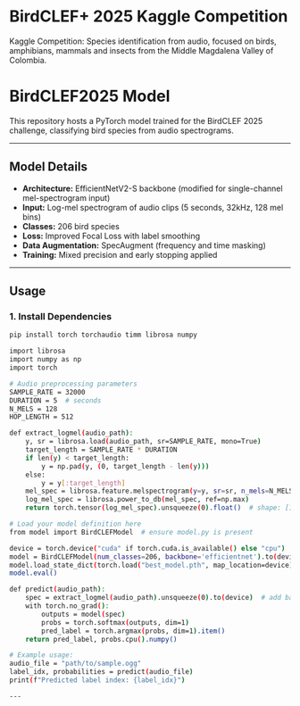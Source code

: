 # BirdCLEF+ 2025 Kaggle Competition
Kaggle Competition: Species identification from audio, focused on birds, amphibians, mammals and insects from the Middle Magdalena Valley of Colombia.

# BirdCLEF2025 Model

This repository hosts a PyTorch model trained for the BirdCLEF 2025 challenge, classifying bird species from audio spectrograms.

---

## Model Details

- **Architecture:** EfficientNetV2-S backbone (modified for single-channel mel-spectrogram input)
- **Input:** Log-mel spectrogram of audio clips (5 seconds, 32kHz, 128 mel bins)
- **Classes:** 206 bird species
- **Loss:** Improved Focal Loss with label smoothing
- **Data Augmentation:** SpecAugment (frequency and time masking)
- **Training:** Mixed precision and early stopping applied

---

## Usage

### 1. Install Dependencies

```bash
pip install torch torchaudio timm librosa numpy

import librosa
import numpy as np
import torch

# Audio preprocessing parameters
SAMPLE_RATE = 32000
DURATION = 5  # seconds
N_MELS = 128
HOP_LENGTH = 512

def extract_logmel(audio_path):
    y, sr = librosa.load(audio_path, sr=SAMPLE_RATE, mono=True)
    target_length = SAMPLE_RATE * DURATION
    if len(y) < target_length:
        y = np.pad(y, (0, target_length - len(y)))
    else:
        y = y[:target_length]
    mel_spec = librosa.feature.melspectrogram(y=y, sr=sr, n_mels=N_MELS, hop_length=HOP_LENGTH)
    log_mel_spec = librosa.power_to_db(mel_spec, ref=np.max)
    return torch.tensor(log_mel_spec).unsqueeze(0).float()  # shape: [1, mel_bins, time_frames]

# Load your model definition here
from model import BirdCLEFModel  # ensure model.py is present

device = torch.device("cuda" if torch.cuda.is_available() else "cpu")
model = BirdCLEFModel(num_classes=206, backbone='efficientnet').to(device)
model.load_state_dict(torch.load("best_model.pth", map_location=device))
model.eval()

def predict(audio_path):
    spec = extract_logmel(audio_path).unsqueeze(0).to(device)  # add batch dimension: [1, 1, 128, T]
    with torch.no_grad():
        outputs = model(spec)
        probs = torch.softmax(outputs, dim=1)
        pred_label = torch.argmax(probs, dim=1).item()
    return pred_label, probs.cpu().numpy()

# Example usage:
audio_file = "path/to/sample.ogg"
label_idx, probabilities = predict(audio_file)
print(f"Predicted label index: {label_idx}")

---


